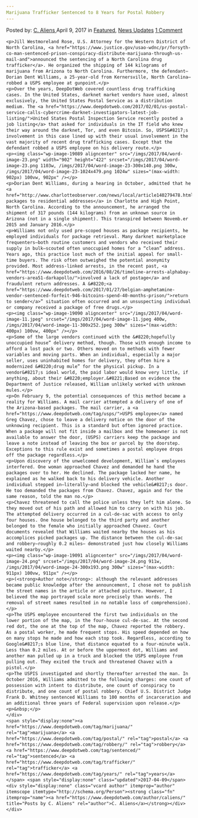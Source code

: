```yaml
---
Marijuana Trafficker Sentenced to 8 Years for Postal Robbery
---
```

<article class="post-listing post-19084 post type-post status-publish format-standard has-post-thumbnail hentry  tag-marijuana tag-postal tag-robbery tag-sentenced tag-trafficker tag-years">
    <div class="post-inner">
        <span>Posted by: <a href="https://www.deepdotweb.com/author/caliens/" title="">C. Aliens </a></span>
    <span>April 9, 2017</span>
    <span>in <a href="https://www.deepdotweb.com/category/deepdot-news/" rel="category tag">Featured</a>, <a href="https://www.deepdotweb.com/category/news-updates/" rel="category tag">News Updates</a></span>
    <span><a href="https://www.deepdotweb.com/2017/04/09/marijuana-trafficker-sentenced-8-years-postal-robbery/#comments">1 Comment</a></span>
    </p>
    <div class="clear"></div>
    
    <p>Jill Westmoreland Rose, U.S. Attorney for the Western District of North Carolina, <a href="https://www.justice.gov/usao-wdnc/pr/forsyth-co-man-sentenced-prison-conspiracy-distribute-marijuana-through-us-mail-and">announced the sentencing of a North Carolina drug trafficker</a>. He organized the shipping of 144 kilograms of marijuana from Arizona to North Carolina. Furthermore, the defendant—Dorian Dent Williams, a 25-year-old from Kernersville, North Carolina—robbed a USPS employee at gunpoint.</p>
    <p>Over the years, DeepDotWeb covered countless drug trafficking cases. In the United States, darknet market vendors have used, almost exclusively, the United States Postal Service as a distribution medium. The <a href="https://www.deepdotweb.com/2017/02/01/us-postal-service-calls-cybercrime-darknet-investigators-latest-job-listing/">United States Postal Inspection Service recently posted a job listing</a> that asked for individuals in the IT field who knew their way around the darknet, Tor, and even Bitcoin. So, USPS&#8217;s involvement in this case lined up with their usual involvement in the vast majority of recent drug trafficking cases. Except that the defendant robbed a USPS employee on his delivery route.</p>
    <p><img class="wp-image-19089 aligncenter" src="/imgs/2017/04/word-image-23.png" width="902" height="422" srcset="/imgs/2017/04/word-image-23.png 1103w, /imgs/2017/04/word-image-23-300x140.png 300w, /imgs/2017/04/word-image-23-1024x479.png 1024w" sizes="(max-width: 902px) 100vw, 902px" /></p>
    <p>Dorian Dent Williams, during a hearing in October, admitted that he <a href="http://www.charlotteobserver.com/news/local/article140279478.html">ordered packages to residential addresses</a> in Charlotte and High Point, North Carolina. According to the announcement, he arranged the shipment of 317 pounds (144 kilograms) from an unknown source in Arizona (not in a single shipment). This transpired between Novemb.er 2015 and January 2016.</p>
    <p>Williams not only used pre-scoped houses as package recipients, he employed individuals for package retrieval. Many darknet marketplace frequenters—both routine customers and vendors who received their supply in bulk—scouted often unoccupied homes for a “clean” address. Years ago, this practice lost much of the initial appeal for small-time buyers. The risk often outweighed the potential anonymity provided. Most address-linked arrests, in the recent past, <a href="https://www.deepdotweb.com/2016/08/26/timeline-arrests-alphabay-vendors-area51-darkapollo/">involved a lack of postage</a> and fraudulent return addresses. A &#8220;<a href="https://www.deepdotweb.com/2017/01/27/belgian-amphetamine-vendor-sentenced-forfeit-946-bitcoins-spend-40-months-prison/">return to sender</a>” situation often occurred and an unsuspecting individual or company received a package of free drugs.</p>
    <p><img class="wp-image-19090 aligncenter" src="/imgs/2017/04/word-image-11.jpeg" srcset="/imgs/2017/04/word-image-11.jpeg 400w, /imgs/2017/04/word-image-11-300x252.jpeg 300w" sizes="(max-width: 400px) 100vw, 400px" /></p>
    <p>Some of the large vendors continued with the &#8220;hopefully unoccupied house” delivery method, though. Those with enough income to afford a lost pack or two. Others moved on to methods with fewer variables and moving parts. When an individual, especially a major seller, uses uninhabited homes for delivery, they often hire a modernized &#8220;drug mule” for the physical pickup. In a vendor&#8217;s ideal world, the paid labor would know very little, if anything, about their &#8220;employer.&#8221;Based on evidence the Department of Justice released, William unlikely worked with unknown mules.</p>
    <p>On February 9, the potential consequences of this method became a reality for Williams. A mail carrier attempted a delivery of one of the Arizona-based packages. The mail carrier, a <a href="https://www.deepdotweb.com/tag/usps/">USPS employee</a> named Greg Chavez, chose to leave a delivery notice on the door of the unknowing recipient. This is a standard but often ignored practice. When a package will not fit inside a mailbox and the homeowner is not available to answer the door, (USPS) carriers keep the package and leave a note instead of leaving the box or parcel by the doorstep. Exceptions to this rule exist and sometimes a postal employee drops off the package regardless.</p>
    <p>Upon discovery of the unwelcomed development, William`s employees interfered. One woman approached Chavez and demanded he hand the packages over to her. He declined. The package lacked her name, he explained as he walked back to his delivery vehicle. Another individual stepped in—literally—and blocked the vehicle&#8217;s door. He too demanded the packages from Chavez. Chavez, again and for the same reason, told the man no.</p>
    <p>Chavez threatened to call the police unless they left him alone. So they moved out of his path and allowed him to carry on with his job. The attempted delivery occurred in a cul-de-sac with access to only four houses. One house belonged to the third party and another belonged to the female who initially approached Chavez. Court documents revealed that Williams waited nearby the houses as his accomplices picked packages up. The distance between the cul-de-sac and robbery—roughly 0.2 miles— demonstrated just how closely Williams waited nearby.</p>
    <p><img class="wp-image-19091 aligncenter" src="/imgs/2017/04/word-image-24.png" srcset="/imgs/2017/04/word-image-24.png 911w, /imgs/2017/04/word-image-24-300x193.png 300w" sizes="(max-width: 911px) 100vw, 911px" /></p>
    <p>(<strong>Author note</strong>: although the relevant addresses became public knowledge after the announcement, I chose not to publish the street names in the article or attached picture. However, I believed the map portrayed scale more precisely than words. The removal of street names resulted in no notable loss of comprehension).</p>
    <p>The USPS employee encountered the first two individuals on the lower portion of the map, in the four-house cul-de-sac. At the second red dot, the one at the top of the map, Chavez reported the robbery. As a postal worker, he made frequent stops. His speed depended on how on many stops he made and how each stop took. Regardless, according to Google&#8217;s blue line, that distance equated to a four-minute walk. Less than 0.2 miles. At or before the uppermost dot, Williams and another man pulled up in a truck and blocked the USPS employee from pulling out. They exited the truck and threatened Chavez with a pistol.</p>
    <p>The USPIS investigated and shortly thereafter arrested the man. In October 2016, Williams admitted to the following charges: one count of possession with intent to distribute, one count of conspiracy to distribute, and one count of postal robbery. Chief U.S. District Judge Frank D. Whitney sentenced Williams to 100 months of incarceration and an additional three years of Federal supervision upon release.</p>
    <p>&nbsp;</p>
    </div>
    <span style="display:none"><a href="https://www.deepdotweb.com/tag/marijuana/" rel="tag">marijuana</a> <a href="https://www.deepdotweb.com/tag/postal/" rel="tag">postal</a> <a href="https://www.deepdotweb.com/tag/robbery/" rel="tag">robbery</a> <a href="https://www.deepdotweb.com/tag/sentenced/" rel="tag">sentenced</a> <a href="https://www.deepdotweb.com/tag/trafficker/" rel="tag">trafficker</a> <a href="https://www.deepdotweb.com/tag/years/" rel="tag">years</a></span> <span style="display:none" class="updated">2017-04-09</span>
    <div style="display:none" class="vcard author" itemprop="author" itemscope itemtype="http://schema.org/Person"><strong class="fn" itemprop="name"><a href="https://www.deepdotweb.com/author/caliens/" title="Posts by C. Aliens" rel="author">C. Aliens</a></strong></div>
    </div>
</article>

